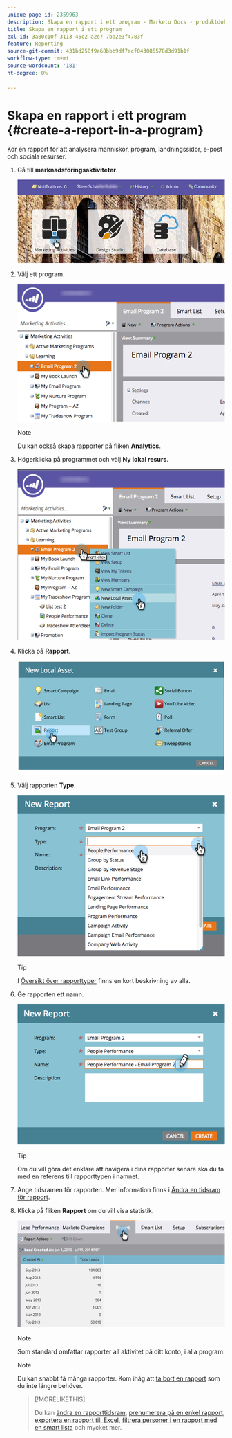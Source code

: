 ```yaml
---
unique-page-id: 2359963
description: Skapa en rapport i ett program - Marketo Docs - produktdokumentation
title: Skapa en rapport i ett program
exl-id: 3a80c10f-3113-46c2-a2e7-7ba2e3f4783f
feature: Reporting
source-git-commit: 431bd258f9a68bbb9df7acf043085578d3d91b1f
workflow-type: tm+mt
source-wordcount: '181'
ht-degree: 0%

---
```


# Skapa en rapport i ett program {#create-a-report-in-a-program}

Kör en rapport för att analysera människor, program, landningssidor, e-post och sociala resurser.

1. Gå till **marknadsföringsaktiviteter**.

   ![](assets/login-marketing-activities.png)

1. Välj ett program.

   ![](assets/selectprogramreport.png)

   >[!NOTE]
   >
   >Du kan också skapa rapporter på fliken **Analytics**.

1. Högerklicka på programmet och välj **Ny lokal resurs**.

   ![](assets/programrightclick-asset.png)

1. Klicka på **Rapport**.

   ![](assets/image2014-9-15-18-3a36-3a46.png)

1. Välj rapporten **Type**.

   ![](assets/choosereport.png)

   >[!TIP]
   >
   >I [Översikt över rapporttyper](https://docs.marketo.com/display/DOCS/Report+Type+Overview) finns en kort beskrivning av alla.

1. Ge rapporten ett namn.

   ![](assets/namereport.png)

   >[!TIP]
   >
   >Om du vill göra det enklare att navigera i dina rapporter senare ska du ta med en referens till rapporttypen i namnet.

1. Ange tidsramen för rapporten. Mer information finns i [Ändra en tidsram för rapport](/help/marketo/product-docs/reporting/basic-reporting/editing-reports/change-a-report-time-frame.md).

1. Klicka på fliken **Rapport** om du vill visa statistik.

   ![](assets/image2014-9-15-18-3a38-3a5.png)

   >[!NOTE]
   >
   >Som standard omfattar rapporter all aktivitet på ditt konto, i alla program.

   >[!NOTE]
   >
   >Du kan snabbt få många rapporter. Kom ihåg att [ta bort en rapport](/help/marketo/product-docs/reporting/basic-reporting/report-activity/delete-a-report.md) som du inte längre behöver.

   >[!MORELIKETHIS]
   >
   >Du kan [ändra en rapporttidsram](/help/marketo/product-docs/reporting/basic-reporting/editing-reports/change-a-report-time-frame.md), [prenumerera på en enkel rapport](/help/marketo/product-docs/reporting/basic-reporting/report-subscriptions/subscribe-to-a-basic-report.md), [exportera en rapport till Excel](/help/marketo/product-docs/reporting/basic-reporting/report-activity/export-a-report-to-excel.md), [filtrera personer i en rapport med en smart lista](/help/marketo/product-docs/reporting/basic-reporting/editing-reports/filter-people-in-a-report-with-a-smart-list.md) och mycket mer.
